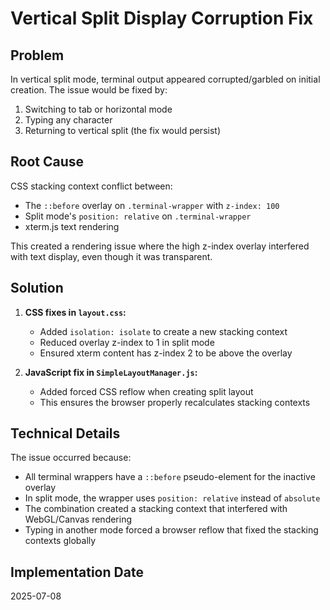 # Vertical Split Display Corruption Fix

## Problem
In vertical split mode, terminal output appeared corrupted/garbled on initial creation. The issue would be fixed by:
1. Switching to tab or horizontal mode
2. Typing any character
3. Returning to vertical split (the fix would persist)

## Root Cause
CSS stacking context conflict between:
- The `::before` overlay on `.terminal-wrapper` with `z-index: 100`
- Split mode's `position: relative` on `.terminal-wrapper`
- xterm.js text rendering

This created a rendering issue where the high z-index overlay interfered with text display, even though it was transparent.

## Solution
1. **CSS fixes in `layout.css`:**
   - Added `isolation: isolate` to create a new stacking context
   - Reduced overlay z-index to 1 in split mode
   - Ensured xterm content has z-index 2 to be above the overlay

2. **JavaScript fix in `SimpleLayoutManager.js`:**
   - Added forced CSS reflow when creating split layout
   - This ensures the browser properly recalculates stacking contexts

## Technical Details
The issue occurred because:
- All terminal wrappers have a `::before` pseudo-element for the inactive overlay
- In split mode, the wrapper uses `position: relative` instead of `absolute`
- The combination created a stacking context that interfered with WebGL/Canvas rendering
- Typing in another mode forced a browser reflow that fixed the stacking contexts globally

## Implementation Date
2025-07-08